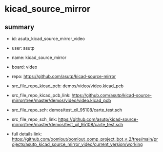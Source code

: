 # kicad_source_mirror
 
## summary 
* id: asutp_kicad_source_mirror_video
* user: asutp
* name: kicad_source_mirror
* board: video
* repo: https://github.com/asutp/kicad-source-mirror
* src_file_repo_kicad_pcb: demos/video/video.kicad_pcb
* src_file_repo_kicad_pcb_link: https://github.com/asutp/kicad-source-mirror/tree/master/demos/video/video.kicad_pcb


* src_file_repo_sch: demos/test_xil_95108/carte_test.sch
* src_file_repo_sch_link: https://github.com/asutp/kicad-source-mirror/tree/master/demos/test_xil_95108/carte_test.sch
* full details link: https://github.com/oomlout/oomlout_oomp_project_bot_v_2/tree/main/projects/asutp_kicad_source_mirror_video/current_version/working  






